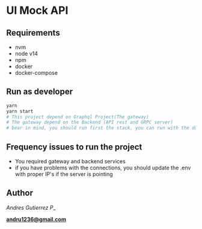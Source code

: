 # UI Mock API

## Requirements

- nvm
- node v14
- npm
- docker
- docker-compose

## Run as developer
```bash
yarn
yarn start
# This project depend on Graphql Project(The gateway)
# The gateway depend on the Backend (API rest and GRPC server)
# bear in mind, you should run first the stack, you can run with the docker files
```

## Frequency issues to run the project
- You required gateway and backend services
- if you have problems with the connections, you should update the .env with proper IP's if the server is pointing


## Author
_Andres Gutierrez P__

**andru1236@gmail.com**
